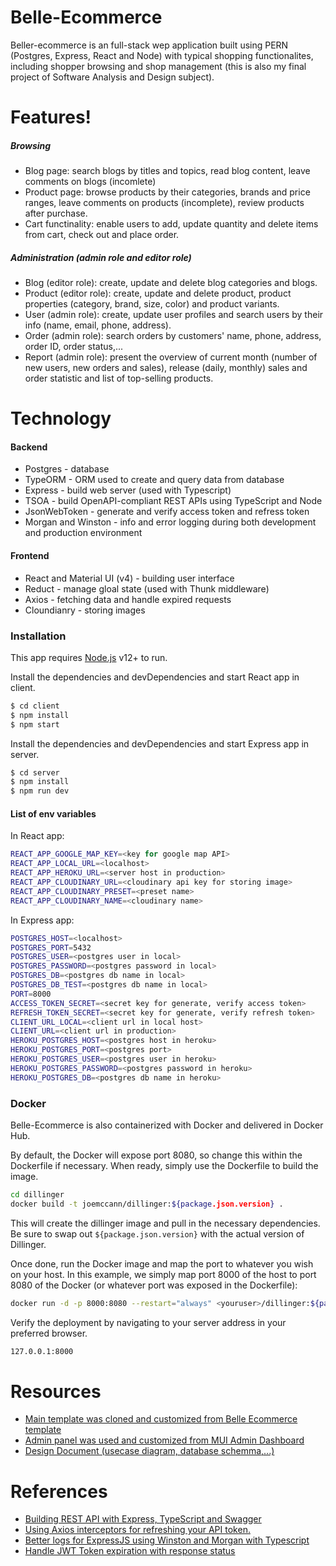 # Belle-Ecommerce



Beller-ecommerce is an full-stack wep application built using PERN (Postgres, Express, React and Node) with typical shopping functionalites, including shopper browsing and shop management (this is also my final project of Software Analysis and Design subject).

# Features!

##### Browsing
  - Blog page: search blogs by titles and topics, read blog content, leave comments on blogs (incomlete)
  - Product page: browse products by their categories, brands and price ranges, leave comments on products (incomplete), review products after purchase.
  - Cart functinality: enable users to add, update quantity and delete items from cart, check out and place order.
##### Administration (admin role and editor role)
- Blog (editor role): create, update and delete blog categories and blogs.
- Product (editor role): create, update and delete product, product properties (category, brand, size, color) and product variants.
- User (admin role): create, update user profiles and search users by their info (name, email, phone, address).
- Order (admin role): search orders by customers' name, phone, address, order ID, order status,...
- Report (admin role): present the overview of current month (number of new users, new orders and sales), release (daily, monthly) sales and order statistic and list of top-selling products.

 
# Technology

#### Backend
- Postgres - database
- TypeORM - ORM used to create and query data from database
 - Express - build web server (used with Typescript)
 - TSOA - build OpenAPI-compliant REST APIs using TypeScript and Node
 - JsonWebToken - generate and verify access token and refress token
 - Morgan and Winston - info and error logging during both development and production environment

#### Frontend
- React and Material UI (v4) - building user interface
- Reduct - manage gloal state (used with Thunk middleware)
- Axios - fetching data and handle expired requests
- Cloundianry - storing images


### Installation

This app requires [Node.js](https://nodejs.org/) v12+ to run.

Install the dependencies and devDependencies and start React app in client.

```sh
$ cd client
$ npm install 
$ npm start
```

Install the dependencies and devDependencies and start Express app in server.

```sh
$ cd server
$ npm install 
$ npm run dev
```


#### List of env variables

In React app:
```sh
REACT_APP_GOOGLE_MAP_KEY=<key for google map API>
REACT_APP_LOCAL_URL=<localhost>
REACT_APP_HEROKU_URL=<server host in production>
REACT_APP_CLOUDINARY_URL=<cloudinary api key for storing image>
REACT_APP_CLOUDINARY_PRESET=<preset name>
REACT_APP_CLOUDINARY_NAME=<cloudinary name>
```
In Express app:
```sh
POSTGRES_HOST=<localhost>
POSTGRES_PORT=5432
POSTGRES_USER=<postgres user in local>
POSTGRES_PASSWORD=<postgres password in local>
POSTGRES_DB=<postgres db name in local>
POSTGRES_DB_TEST=<postgres db name in local>
PORT=8000
ACCESS_TOKEN_SECRET=<secret key for generate, verify access token>
REFRESH_TOKEN_SECRET=<secret key for generate, verify refresh token>
CLIENT_URL_LOCAL=<client url in local host>
CLIENT_URL=<client url in production>
HEROKU_POSTGRES_HOST=<postgres host in heroku>
HEROKU_POSTGRES_PORT=<postgres port>
HEROKU_POSTGRES_USER=<postgres user in heroku>
HEROKU_POSTGRES_PASSWORD=<postgres password in heroku>
HEROKU_POSTGRES_DB=<postgres db name in heroku>
```
### Docker
Belle-Ecommerce is also containerized with Docker and delivered in Docker Hub.

By default, the Docker will expose port 8080, so change this within the Dockerfile if necessary. When ready, simply use the Dockerfile to build the image.

```sh
cd dillinger
docker build -t joemccann/dillinger:${package.json.version} .
```
This will create the dillinger image and pull in the necessary dependencies. Be sure to swap out `${package.json.version}` with the actual version of Dillinger.

Once done, run the Docker image and map the port to whatever you wish on your host. In this example, we simply map port 8000 of the host to port 8080 of the Docker (or whatever port was exposed in the Dockerfile):

```sh
docker run -d -p 8000:8080 --restart="always" <youruser>/dillinger:${package.json.version}
```

Verify the deployment by navigating to your server address in your preferred browser.

```sh
127.0.0.1:8000
```

# Resources
- [Main template was cloned and customized from Belle Ecommerce template](https://themeforest.net/item/belle-multipurpose-bootstrap-4-html-template/24652217)
- [Admin panel was used and customized from MUI Admin Dashboard](https://mui.com/getting-started/templates/dashboard/)
- [Design Document (usecase diagram, database schemma,...)](https://drive.google.com/drive/folders/16uBzaj-2AzskFsXk6JPjNgA9m5l_tfud?usp=sharing)

# References
- [Building REST API with Express, TypeScript and Swagger](https://rsbh.dev/blog/rest-api-with-express-typescript)
- [Using Axios interceptors for refreshing your API token.](https://thedutchlab.com/blog/using-axios-interceptors-for-refreshing-your-api-token)
- [Better logs for ExpressJS using Winston and Morgan with Typescript](https://dev.to/vassalloandrea/better-logs-for-expressjs-using-winston-and-morgan-with-typescript-516n)
- [Handle JWT Token expiration with response status](https://www.bezkoder.com/handle-jwt-token-expiration-react/)
 